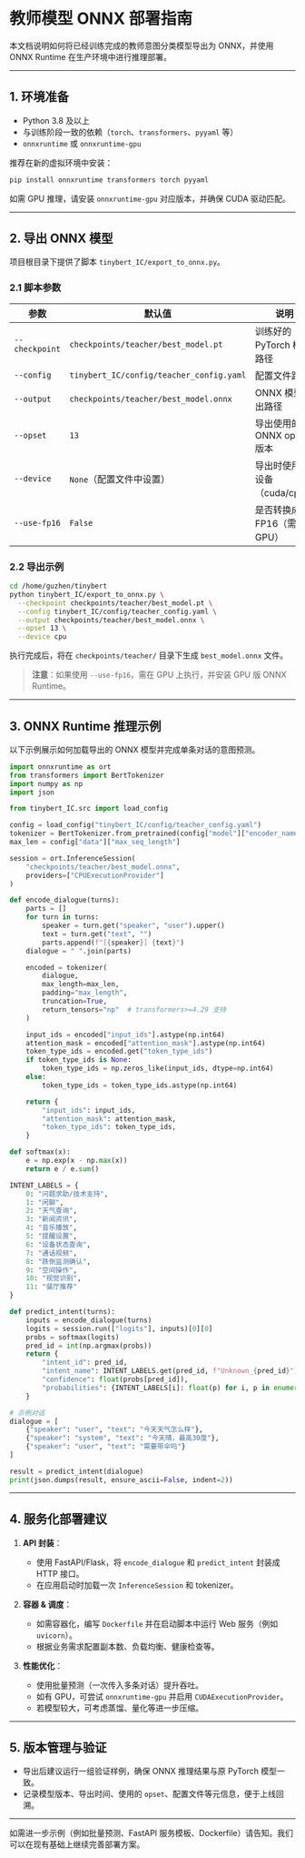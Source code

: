 # 教师模型 ONNX 部署指南

本文档说明如何将已经训练完成的教师意图分类模型导出为 ONNX，并使用 ONNX Runtime 在生产环境中进行推理部署。

---

## 1. 环境准备

- Python 3.8 及以上
- 与训练阶段一致的依赖（`torch`、`transformers`、`pyyaml` 等）
- `onnxruntime` 或 `onnxruntime-gpu`

推荐在新的虚拟环境中安装：

```bash
pip install onnxruntime transformers torch pyyaml
```

如需 GPU 推理，请安装 `onnxruntime-gpu` 对应版本，并确保 CUDA 驱动匹配。

---

## 2. 导出 ONNX 模型

项目根目录下提供了脚本 `tinybert_IC/export_to_onnx.py`。

### 2.1 脚本参数

| 参数         | 默认值                                   | 说明                         |
| ------------ | ---------------------------------------- | ---------------------------- |
| `--checkpoint` | `checkpoints/teacher/best_model.pt`       | 训练好的 PyTorch 模型路径    |
| `--config`     | `tinybert_IC/config/teacher_config.yaml`  | 配置文件路径                 |
| `--output`     | `checkpoints/teacher/best_model.onnx`     | ONNX 模型输出路径            |
| `--opset`      | `13`                                      | 导出使用的 ONNX opset 版本   |
| `--device`     | `None`（配置文件中设置）                   | 导出时使用的设备（cuda/cpu） |
| `--use-fp16`   | `False`                                   | 是否转换成 FP16（需 GPU）    |

### 2.2 导出示例

```bash
cd /home/guzhen/tinybert
python tinybert_IC/export_to_onnx.py \
  --checkpoint checkpoints/teacher/best_model.pt \
  --config tinybert_IC/config/teacher_config.yaml \
  --output checkpoints/teacher/best_model.onnx \
  --opset 13 \
  --device cpu
```

执行完成后，将在 `checkpoints/teacher/` 目录下生成 `best_model.onnx` 文件。

> **注意**：如果使用 `--use-fp16`，需在 GPU 上执行，并安装 GPU 版 ONNX Runtime。

---

## 3. ONNX Runtime 推理示例

以下示例展示如何加载导出的 ONNX 模型并完成单条对话的意图预测。

```python
import onnxruntime as ort
from transformers import BertTokenizer
import numpy as np
import json

from tinybert_IC.src import load_config

config = load_config("tinybert_IC/config/teacher_config.yaml")
tokenizer = BertTokenizer.from_pretrained(config["model"]["encoder_name"])
max_len = config["data"]["max_seq_length"]

session = ort.InferenceSession(
    "checkpoints/teacher/best_model.onnx",
    providers=["CPUExecutionProvider"]
)

def encode_dialogue(turns):
    parts = []
    for turn in turns:
        speaker = turn.get("speaker", "user").upper()
        text = turn.get("text", "")
        parts.append(f"[{speaker}] {text}")
    dialogue = " ".join(parts)

    encoded = tokenizer(
        dialogue,
        max_length=max_len,
        padding="max_length",
        truncation=True,
        return_tensors="np"  # transformers>=4.29 支持
    )

    input_ids = encoded["input_ids"].astype(np.int64)
    attention_mask = encoded["attention_mask"].astype(np.int64)
    token_type_ids = encoded.get("token_type_ids")
    if token_type_ids is None:
        token_type_ids = np.zeros_like(input_ids, dtype=np.int64)
    else:
        token_type_ids = token_type_ids.astype(np.int64)

    return {
        "input_ids": input_ids,
        "attention_mask": attention_mask,
        "token_type_ids": token_type_ids,
    }

def softmax(x):
    e = np.exp(x - np.max(x))
    return e / e.sum()

INTENT_LABELS = {
    0: "问题求助/技术支持",
    1: "闲聊",
    2: "天气查询",
    3: "新闻资讯",
    4: "音乐播放",
    5: "提醒设置",
    6: "设备状态查询",
    7: "通话视频",
    8: "跌倒监测确认",
    9: "空间操作",
    10: "视觉识别",
    11: "餐厅推荐"
}

def predict_intent(turns):
    inputs = encode_dialogue(turns)
    logits = session.run(["logits"], inputs)[0][0]
    probs = softmax(logits)
    pred_id = int(np.argmax(probs))
    return {
        "intent_id": pred_id,
        "intent_name": INTENT_LABELS.get(pred_id, f"Unknown_{pred_id}"),
        "confidence": float(probs[pred_id]),
        "probabilities": {INTENT_LABELS[i]: float(p) for i, p in enumerate(probs)}
    }

# 示例对话
dialogue = [
    {"speaker": "user", "text": "今天天气怎么样"},
    {"speaker": "system", "text": "今天晴，最高30度"},
    {"speaker": "user", "text": "需要带伞吗"}
]

result = predict_intent(dialogue)
print(json.dumps(result, ensure_ascii=False, indent=2))
```

---

## 4. 服务化部署建议

1. **API 封装**：
   - 使用 FastAPI/Flask，将 `encode_dialogue` 和 `predict_intent` 封装成 HTTP 接口。
   - 在应用启动时加载一次 `InferenceSession` 和 tokenizer。

2. **容器 & 调度**：
   - 如需容器化，编写 `Dockerfile` 并在启动脚本中运行 Web 服务（例如 `uvicorn`）。
   - 根据业务需求配置副本数、负载均衡、健康检查等。

3. **性能优化**：
   - 使用批量预测（一次传入多条对话）提升吞吐。
   - 如有 GPU，可尝试 `onnxruntime-gpu` 并启用 `CUDAExecutionProvider`。
   - 若模型较大，可考虑蒸馏、量化等进一步压缩。

---

## 5. 版本管理与验证

- 导出后建议运行一组验证样例，确保 ONNX 推理结果与原 PyTorch 模型一致。
- 记录模型版本、导出时间、使用的 `opset`、配置文件等元信息，便于上线回溯。

---

如需进一步示例（例如批量预测、FastAPI 服务模板、Dockerfile）请告知。我们可以在现有基础上继续完善部署方案。



